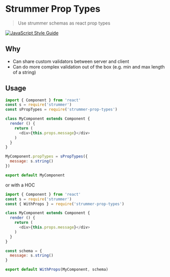 # Strummer Prop Types

> Use strummer schemas as react prop types

[![JavaScript Style Guide](https://img.shields.io/badge/code_style-standard-brightgreen.svg)](https://standardjs.com)

## Why

* Can share custom validators between server and client
* Can do more complex validation out of the box (e.g. min and max length of a string)

## Usage


```js
import { Component } from 'react'
const s = require('strummer')
const sPropTypes = require('strummer-prop-types')

class MyComponent extends Component {
  render () {
    return (
      <div>{this.props.message}</div>
    )
  }
}

MyComponent.propTypes = sPropTypes({
  message: s.string()
})

export default MyComponent
```

or with a HOC

```js
import { Component } from 'react'
const s = require('strummer')
const { WithProps } = require('strummer-prop-types')

class MyComponent extends Component {
  render () {
    return (
      <div>{this.props.message}</div>
    )
  }
}

const schema = {
  message: s.string()
}

export default WithProps(MyComponent, schema)
```